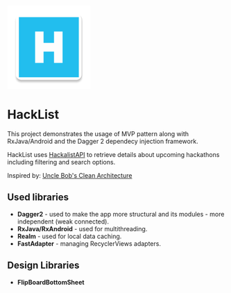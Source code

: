 ![](https://github.com/EladKeyshawn/HackList/blob/master/app/src/main/res/mipmap-xxxhdpi/ic_launcher.png)
# HackList 
This project demonstrates the usage of MVP pattern along with RxJava/Android and the Dagger 2 dependecy injection framework.

HackList uses [HackalistAPI](http://www.hackalist.org/) to retrieve details about upcoming hackathons including filtering and search options. 

Inspired by:
[Uncle Bob's Clean Architecture](https://8thlight.com/blog/uncle-bob/2012/08/13/the-clean-architecture.html) 

## Used libraries
* __Dagger2__ - used to make the app more structural and its modules - more independent (weak connected). 
* __RxJava/RxAndroid__ - used for multithreading.
* __Realm__ - used for local data caching.
* __FastAdapter__ - managing RecyclerViews adapters.
## Design Libraries
* __FlipBoardBottomSheet__

